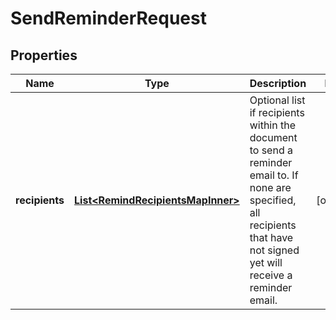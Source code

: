

# SendReminderRequest


## Properties

| Name | Type | Description | Notes |
|------------ | ------------- | ------------- | -------------|
|**recipients** | [**List&lt;RemindRecipientsMapInner&gt;**](RemindRecipientsMapInner.md) | Optional list if recipients within the document to send a reminder email to. If none are specified, all recipients that have not signed yet will receive a reminder email. |  [optional] |



